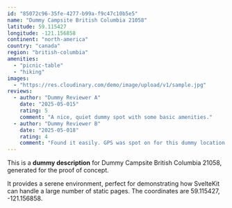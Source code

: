 ```yaml
---
id: "85072c96-35fe-4277-b99a-f9c47c10b5e5"
name: "Dummy Campsite British Columbia 21058"
latitude: 59.115427
longitude: -121.156858
continent: "north-america"
country: "canada"
region: "british-columbia"
amenities:
  - "picnic-table"
  - "hiking"
images:
  - "https://res.cloudinary.com/demo/image/upload/v1/sample.jpg"
reviews:
  - author: "Dummy Reviewer A"
    date: "2025-05-015"
    rating: 5
    comment: "A nice, quiet dummy spot with some basic amenities."
  - author: "Dummy Reviewer B"
    date: "2025-05-018"
    rating: 4
    comment: "Found it easily. GPS was spot on for this dummy location."
---
```


This is a **dummy description** for Dummy Campsite British Columbia 21058, generated for the proof of concept.

It provides a serene environment, perfect for demonstrating how SvelteKit can handle a large number of static pages. The coordinates are 59.115427, -121.156858.
